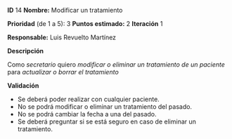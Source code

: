 **ID** 14 **Nombre:** Modificar un tratamiento

**Prioridad** (de 1 a 5): 3 **Puntos estimado:** 2 **Iteración** 1

**Responsable:** Luis Revuelto Martínez

**Descripción**

Como *secretario* quiero *modificar o eliminar un tratamiento de un paciente* para *actualizar o borrar el tratamiento*

**Validación**

- Se deberá poder realizar con cualquier paciente.
- No se podrá modificar o eliminar un tratamiento del pasado.
- No se podrá cambiar la fecha a una del pasado.
- Se deberá preguntar si se está seguro en caso de eliminar un tratamiento.
